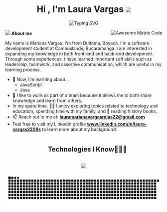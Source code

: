 <h1 align="center"><b>Hi , I'm Laura Vargas </b><img src="https://media.giphy.com/media/hvRJCLFzcasrR4ia7z/giphy.gif" width="35"></h1>
<!--  -->
<div align="center">
  
![Typing SVG](https://readme-typing-svg.herokuapp.com?font=ROBOT&size=25&color=23fff4background=000000&center=true&vCenter=true&width=490&lines=%3E+Welcome+to+my+GitHub+profile...!)

</div>
<img src = 'https://github.com/MarikIshtar007/MarikIshtar007/blob/master/images/matrix.gif' alt = 'Awesome Matrix Code' align='right'/>

<img src="https://c.tenor.com/NCRHhqkXrJYAAAAi/programmers-go-internet.gif" width="30px">&nbsp;***About me***

My name is Mariana Vargas. I'm from Duitama, Boyacá. I'm a software development student at Campuslands, Bucaramanga. I am interested in expanding my knowledge in both front-end and back-end development. Through some experiences, I have learned important soft skills such as leadership, teamwork, and assertive communication, which are useful in my learning process. 
- 🌱 Now, I’m learning about...
  - JavaScript
  - Java
- 👯 I like to work as part of a team because it allows me to both share knowledge and learn from others. <br>
- In my spare time, 👩‍💻 I enjoy exploring topics related to technology and education, spending time with my family, and 📖 reading history books.
- 📫 Reach out to me at: **lauramarianavargasrojas22@gmail.com**
- Feel free to visit my LinkedIn profile **www.linkedin.com/in/laura-vargas2209s** to learn more about my background.

<div id="user-content-toc">
  <ul align="center">
    <summary><h2 style="display: inline-block">Technologies I Know👨🏻‍💻</h2></summary>
  </ul>
</div>
<!--tech stack icons-->
<p align="center">
  <a href="https://skillicons.dev">
    <img src="https://skillicons.dev/icons?i=git,cpp,css,discord,figma,github,html,java,js,linux,py,vscode," />
  </a>
</p>

<p align="center">
  <img src="https://github.com/StefanosSt/StefanosSt/blob/main/github-user-contribution.svg" alt="snake">
</p>
